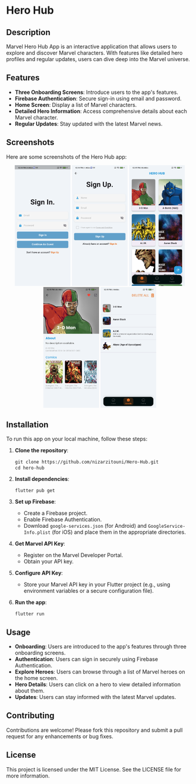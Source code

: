 # Hero Hub

## Description

Marvel Hero Hub App is an interactive application that allows users to explore and discover Marvel characters. With features like detailed hero profiles and regular updates, users can dive deep into the Marvel universe.

## Features

- **Three Onboarding Screens**: Introduce users to the app's features.
- **Firebase Authentication**: Secure sign-in using email and password.
- **Home Screen**: Display a list of Marvel characters.
- **Detailed Hero Information**: Access comprehensive details about each Marvel character.
- **Regular Updates**: Stay updated with the latest Marvel news.

## Screenshots

Here are some screenshots of the Hero Hub app:

<p align="center">
  <img src="screenshots/flutter_01.png" width="150" alt="Onboarding Screen">
  <img src="screenshots/flutter_02.png" width="150" alt="Home Screen">
  <img src="screenshots/flutter_03.png" width="150" alt="Hero Details">
  <img src="screenshots/flutter_04.png" width="150" alt="Authentication">
  <img src="screenshots/flutter_05.png" width="150" alt="Updates Screen">
</p>

## Installation

To run this app on your local machine, follow these steps:

1. **Clone the repository**:
   ```
   git clone https://github.com/nizarzitouni/Hero-Hub.git
   cd hero-hub
   ```

2. **Install dependencies**:
   ```
   flutter pub get
   ```

3. **Set up Firebase**:
   - Create a Firebase project.
   - Enable Firebase Authentication.
   - Download `google-services.json` (for Android) and `GoogleService-Info.plist` (for iOS) and place them in the appropriate directories.

4. **Get Marvel API Key**:
   - Register on the Marvel Developer Portal.
   - Obtain your API key.

5. **Configure API Key**:
   - Store your Marvel API key in your Flutter project (e.g., using environment variables or a secure configuration file).

6. **Run the app**:
   ```
   flutter run
   ```

## Usage

- **Onboarding**: Users are introduced to the app's features through three onboarding screens.
- **Authentication**: Users can sign in securely using Firebase Authentication.
- **Explore Heroes**: Users can browse through a list of Marvel heroes on the home screen.
- **Hero Details**: Users can click on a hero to view detailed information about them.
- **Updates**: Users can stay informed with the latest Marvel updates.

## Contributing

Contributions are welcome! Please fork this repository and submit a pull request for any enhancements or bug fixes.

## License

This project is licensed under the MIT License. See the LICENSE file for more information.
